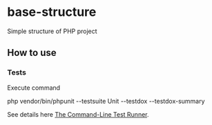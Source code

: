 # base-structure
Simple structure of PHP project

## How to use 

### Tests
Execute command 

php vendor/bin/phpunit --testsuite Unit --testdox --testdox-summary

See details here [The Command-Line Test Runner](https://docs.phpunit.de/en/11.5/textui.html).